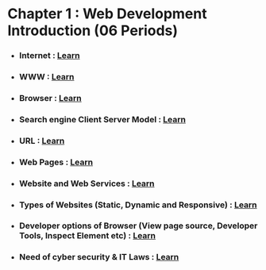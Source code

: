 # Chapter 1 : Web Development Introduction (06 Periods)

- ### Internet : [Learn](https://github.com/Vishesh-Dhiman/Internet-Web-Technology/blob/main/Web%20Development%20Introduction/internet.md)

- ### WWW : [Learn](https://github.com/Vishesh-Dhiman/Internet-Web-Technology/blob/main/Web%20Development%20Introduction%2FWWW.md)

- ### Browser : [Learn](https://github.com/Vishesh-Dhiman/Internet-Web-Technology/blob/main/Web%20Development%20Introduction/Browser.md)

- ### Search engine Client Server Model : [Learn](https://github.com/Vishesh-Dhiman/Internet-Web-Technology/blob/main/Web%20Development%20Introduction/Search%20engine%20Client%20Server%20Model.md)

- ### URL : [Learn](https://github.com/Vishesh-Dhiman/Internet-Web-Technology/blob/main/Web%20Development%20Introduction/URL.md)

- ### Web Pages : [Learn](https://github.com/Vishesh-Dhiman/Internet-Web-Technology/blob/main/Web%20Development%20Introduction/Web%20pages.md)

- ### Website and Web Services : [Learn](https://github.com/Vishesh-Dhiman/Internet-Web-Technology/blob/main/Web%20Development%20Introduction/Website%20and%20web%20services.md)

- ### Types of Websites (Static, Dynamic and Responsive) : [Learn](https://github.com/Vishesh-Dhiman/Internet-Web-Technology/blob/main/Web%20Development%20Introduction/Types%20of%20Websites%20(Static%2C%20Dynamic%20and%20Responsive).md)

- ### Developer options of Browser (View page source, Developer Tools, Inspect Element etc) : [Learn](https://github.com/Vishesh-Dhiman/Internet-Web-Technology/blob/main/Web%20Development%20Introduction/Developer%20options%20of%20Browser%20(View%20page%20source%2C%20Developer%20Tools%2C%20Inspect%20Element%20etc.).md)

- ### Need of cyber security & IT Laws : [Learn](https://github.com/Vishesh-Dhiman/Internet-Web-Technology/blob/main/Web%20Development%20Introduction/Need%20of%20cyber%20security%20%26%20IT%20Laws.md)
